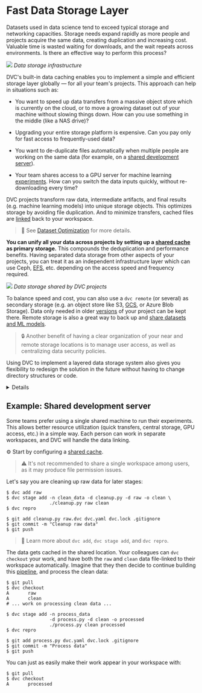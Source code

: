 # Fast Data Storage Layer

Datasets used in data science tend to exceed typical storage and networking
capacities. Storage needs expand rapidly as more people and projects acquire the
same data, creating duplication and increasing cost. Valuable time is wasted
waiting for downloads, and the wait repeats across environments. Is there an
effective way to perform this process?

![](/img/storage-layers.png) _Data storage infrastructure_

DVC's built-in data <abbr>caching</abbr> enables you to implement a simple and
efficient storage layer globally — for all your team's projects. This approach
can help in situations such as:

- You want to speed up data transfers from a massive object store which is
  currently on the cloud, or to move a growing dataset out of your machine
  without slowing things down. How can you use something in the middle (like a
  NAS drive)?

- Upgrading your entire storage platform is expensive. Can you pay only for fast
  access to frequently-used data?

- You want to de-duplicate files automatically when multiple people are working
  on the same data (for example, on a
  [shared development server](#example-shared-development-server)).

- Your team shares access to a GPU server for machine learning
  [experiments](/doc/user-guide/experiment-management). How can you switch the
  data inputs quickly, without re-downloading every time?

<abbr>DVC projects</abbr> transform raw data, intermediate artifacts, and final
results (e.g. machine learning models) into unique storage objects. This
optimizes storage by avoiding file duplication. And to minimize transfers,
<abbr>cached</abbr> files are [linked] back to your <abbr>workspace</abbr>.

> 📖 See [Dataset Optimization](/doc/user-guide/large-dataset-optimization) for
> more details.

[linked]:
  /doc/user-guide/large-dataset-optimization#file-link-types-for-the-dvc-cache

**You can unify all your data across projects by setting up a [shared cache] as
primary storage.** This compounds the deduplication and performance benefits.
Having separated data storage from other aspects of your projects, you can treat
it as an independent infrastructure layer which can use Ceph,
[EFS](https://aws.amazon.com/efs/), etc. depending on the access speed and
frequency required.

![](/img/shared-server.png) _Data storage shared by DVC projects_

<!-- Simplify/ make more general? Not local, symlinks only -->

To balance speed and cost, you can also use a `dvc remote` (or several) as
secondary storage (e.g. an object store like S3,
[GCS](https://cloud.google.com/storage/), or Azure Blob Storage). Data only
needed in older [versions](/doc/use-cases/versioning-data-and-model-files) of
your project can be kept there. Remote storage is also a great way to back up
and [share datasets and ML models](/doc/use-cases/sharing-data-and-model-files).

> 🔒 Another benefit of having a clear organization of your near and remote
> storage locations is to manage user access, as well as centralizing data
> security policies.

Using DVC to implement a layered data storage system also gives you flexibility
to redesign the solution in the future without having to change directory
structures or code.

<details>

## Click to explore a range of advanced implementations

- On one extreme, you can [prepare your data requirements] in a lightweight
  system without mass storage (0 layers).
- Connect a primary storage to your local machine or network to transition into
  a typical (1 layer) working DVC environment.
- Add a complex remote layer by connecting to multiple cloud storage services,
  and backup certain data on different ones (2-layer solution). DVC can
  synchronize them with your <abbr>cache</abbr> when needed.
- On the other end, you can have a single-layer, remote-only architecture, e.g.
  for deploying trained ML models to production applications.

[prepare your data requirements]:
  https://dvc.org/doc/command-reference/add#example-transfer-to-remote-storage

</details>

## Example: Shared development server

Some teams prefer using a single shared machine to run their experiments. This
allows better resource utilization (quick transfers, central storage, GPU
access, etc.) in a simple way. Each person can work in separate
<abbr>workspaces</abbr>, and DVC will handle the data linking.

⚙️ Start by configuring a [shared cache].

[shared cache]: /doc/user-guide/how-to/share-a-dvc-cache

> ⚠️ It's not recommended to share a single workspace among users, as it may
> produce file permission issues.

Let's say you are cleaning up raw data for later stages:

```dvc
$ dvc add raw
$ dvc stage add -n clean_data -d cleanup.py -d raw -o clean \
                ./cleanup.py raw clean
$ dvc repro

$ git add cleanup.py raw.dvc dvc.yaml dvc.lock .gitignore
$ git commit -m "Cleanup raw data"
$ git push
```

> 📖 Learn more about `dvc add`, `dvc stage add`, and `dvc repro`.

The data gets <abbr>cached</abbr> in the shared location. Your colleagues can
`dvc checkout` your work, and have both the `raw` and `clean` data file-linked
to their workspace automatically. Imagine that they then decide to continue
building this [pipeline](/doc/command-reference/dag), and process the clean
data:

```dvc
$ git pull
$ dvc checkout
A       raw
A       clean
# ... work on processing clean data ...

$ dvc stage add -n process_data
                -d process.py -d clean -o processed
                ./process.py clean processed
$ dvc repro

$ git add process.py dvc.yaml dvc.lock .gitignore
$ git commit -m "Process data"
$ git push
```

You can just as easily make their work appear in your workspace with:

```dvc
$ git pull
$ dvc checkout
A       processed
```
